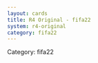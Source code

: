 ```yaml
---
layout: cards
title: R4 Original - fifa22
system: r4-original
category: fifa22
---
```

<div class="alert alert-secondary mb-4"><span class="i18n innerHTML-category">Category: </span><span class="i18n innerHTML-cat-fifa22">fifa22</span></div>
